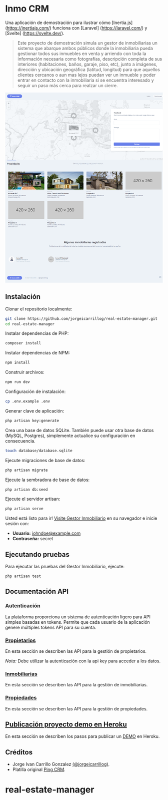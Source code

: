 # Inmo CRM

Una aplicación de demostración para ilustrar cómo [Inertia.js] (https://inertiajs.com/) funciona con [Laravel] (https://laravel.com/) y [Svelte] (https://svelte.dev/).

> Este proyecto de demostración simula un gestor de inmobiliarias un sistema que abarque ambos públicos donde la inmobiliaria pueda gestionar todos sus inmuebles en venta y arriendo con toda la información necesaria como fotografías, descripción completa de sus interiores (habitaciones, baños, garaje, piso, etc), junto a imágenes, dirección y ubicación geográfica (latitud, longitud) para que aquellos clientes cercanos o aun mas lejos puedan ver un inmueble y poder entrar en contacto con la inmobiliaria si se encuentra interesado y seguir un paso más cerca para realzar un cierre.

[![Inmo CRM](screenshot.png)](#features)

## Instalación

Clonar el repositorio localmente:

```sh
git clone https://github.com/jorgeicarrillog/real-estate-manager.git
cd real-estate-manager
```

Instalar dependencias de PHP:

```sh
composer install
```

Instalar dependencias de NPM:

```sh
npm install
```

Construir archivos:

```sh
npm run dev
```

Configuración de instalación:

```sh
cp .env.example .env
```

Generar clave de aplicación:

```sh
php artisan key:generate
```

Crea una base de datos SQLite. También puede usar otra base de datos (MySQL, Postgres), simplemente actualice su configuración en consecuencia.

```sh
touch database/database.sqlite
```

Ejecute migraciones de base de datos:

```sh
php artisan migrate
```

Ejecute la sembradora de base de datos:

```sh
php artisan db:seed
```

Ejecute el servidor artisan:

```sh
php artisan serve
```

Usted está listo para ir! [Visite Gestor Inmobiliario](http://127.0.0.1:8000/) en su navegador e inicie sesión con:

- **Usuario:** johndoe@example.com
- **Contraseña:** secret

## Ejecutando pruebas

Para ejecutar las pruebas del Gestor Inmobiliario, ejecute:

```
php artisan test
```

## Documentación API

### [Autenticación](https://documenter.getpostman.com/view/4570635/TzXzEctc)
La plataforma proporciona un sistema de autenticación ligero para API simples basadas en tokens. Permite que cada usuario de la aplicación genere múltiples tokens API para su cuenta.

### [Propietarios](https://documenter.getpostman.com/view/4570635/TzXzEctd)
En esta sección se describen las API para la gestión de propietarios.

*Nota:* Debe utilizar la autenticación con la api key para acceder a los datos.

### [Inmobiliarias](https://documenter.getpostman.com/view/4570635/TzXzEcte)
En esta sección se describen las API para la gestión de inmobiliarias.

### [Propiedades](https://documenter.getpostman.com/view/4570635/TzXzEctf)
En esta sección se describen las API para la gestión de propiedades.

## [Publicación proyecto demo en Heroku](https://github.com/jorgeicarrillog/real-estate-manager/wiki/Publicación-proyecto-demo-en-Heroku)
En esta sección se describen los pasos para publicar un [DEMO](https://demo-real-estate-manager.herokuapp.com) en Heroku.

## Créditos

- Jorge Ivan Carrillo Gonzalez [(@jorgeicarrillog)](https://github.com/jorgeicarrillog).
- Platilla original [Ping CRM](https://github.com/zgabievi/pingcrm-svelte.git).
# real-estate-manager

